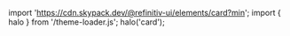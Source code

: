 <!--
type: template
name: card
-->

import 'https://cdn.skypack.dev/@refinitiv-ui/elements/card?min';
import { halo } from '/theme-loader.js';
halo('card');